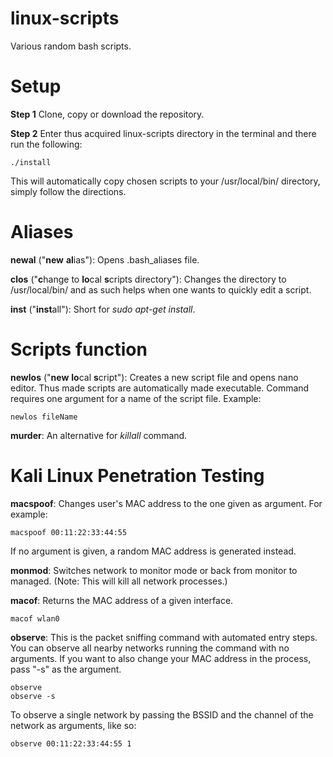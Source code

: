 # linux-scripts
Various random bash scripts.

# Setup

**Step 1**
Clone, copy or download the repository.

**Step 2**
Enter thus acquired linux-scripts directory in the terminal and there run the following:
```
./install
```
This will automatically copy chosen scripts to your /usr/local/bin/ directory, simply follow the directions.


# Aliases

**newal** ("**new** **al**ias"): 
Opens .bash_aliases file.

**clos** ("**c**hange to **lo**cal **s**cripts directory"): 
Changes the directory to /usr/local/bin/ and as such helps when one wants to quickly edit a script.

**inst** ("**inst**all"): 
Short for *sudo apt-get install*.


# Scripts function

**newlos** ("**new** **lo**cal **s**cript"): 
Creates a new script file and opens nano editor. Thus made scripts are automatically made executable. Command requires one argument for a name of the script file. Example:
```
newlos fileName
```
**murder**: 
An alternative for *killall* command.


# Kali Linux Penetration Testing

**macspoof**: 
Changes user's MAC address to the one given as argument. For example:
```
macspoof 00:11:22:33:44:55
```
If no argument is given, a random MAC address is generated instead.

**monmod**:
Switches network to monitor mode or back from monitor to managed. (Note: This will kill all network processes.)

**macof**:
Returns the MAC address of a given interface.
```
macof wlan0
```

**observe**:
This is the packet sniffing command with automated entry steps. You can observe all nearby networks running the command with no arguments. If you want to also change your MAC address in the process, pass "-s" as the argument.
```
observe
observe -s
```
To observe a single network by passing the BSSID and the channel of the network as arguments, like so:
```
observe 00:11:22:33:44:55 1
```
